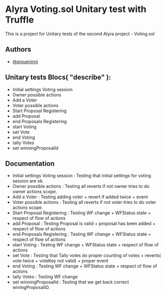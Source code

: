 
# Alyra Voting.sol Unitary test with Truffle

This is a project for Unitary tests of the second Alyra project - Voting.sol


## Authors

- [@sigueninni](https://github.com/sigueninni/)


## Unitary tests Blocs( "describe" ):

- Initial settings Voting session
- Owner possible actions
- Add a Voter
- Voter possible actions
- Start Proposal Registering
- add Proposal
- end Proposals Registering
- start Voting
- set Vote
- end Voting
- tally Votes
- set winningProposalId


## Documentation

- Initial settings Voting session : Testing that initial settings for voting session are ok.
- Owner possible actions : Testing all reverts if not owner tries to do owner actions scope.
- Add a Voter : Testing adding voter + revert if added twice + event
- Voter possible actions : Testing all reverts if not voter tries to do voter actions scope.
- Start Proposal Registering : Testing WF change + WFStatus state + respect of flow of actions
- add Proposal : Testing Proposal is valid + proposal has been added + respect of flow of actions
- end Proposals Registering : Testing WF change + WFStatus state + respect of flow of actions
- start Voting : Testing WF change + WFStatus state + respect of flow of actions 
- set Vote : Testing that Tally votes do proper counting of votes  + reverts( vote twice + voteKey not valid) + proper event
- end Voting : Testing WF change + WFStatus state + respect of flow of actions
- tally Votes : Testing WF change
- set winningProposalId  : Testing that we get back correct winingProposalID.



